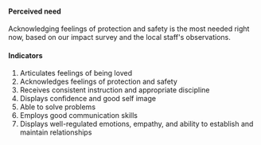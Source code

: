 #### Perceived need
Acknowledging feelings of protection and safety is the most needed right now, based on our impact survey and the local staff's observations.

#### Indicators

1. Articulates feelings of being loved
2. Acknowledges feelings of protection and safety
3. Receives consistent instruction and appropriate discipline
4. Displays confidence and good self image
5. Able to solve problems
6. Employs good communication skills
7. Displays well-regulated emotions, empathy, and ability to establish and maintain relationships